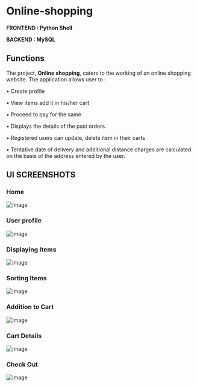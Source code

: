 # Online-shopping

**FRONTEND : Python Shell**

 **BACKEND : MySQL**

## Functions
The project, **Online shopping**, caters to the working of an online shopping website. The application allows user to :

•	Create profile

•	View items add it in his/her cart 

•	Proceed to pay for the same 

•	Displays the details of the past orders. 

•	Registered users can update, delete item in their carts

•	Tentative date of delivery and additional distance charges are calculated on the basis of the address entered by the user. 

## UI SCREENSHOTS

### Home

![image](https://user-images.githubusercontent.com/56342856/113866291-c4732300-97ca-11eb-9d1c-898ff3734c53.png)

### User profile

![image](https://user-images.githubusercontent.com/56342856/113866448-f6848500-97ca-11eb-9047-b4ae86cbc9b0.png)

### Displaying Items

![image](https://user-images.githubusercontent.com/56342856/113866522-0dc37280-97cb-11eb-8eb0-21dab9954af7.png)

### Sorting Items

![image](https://user-images.githubusercontent.com/56342856/113866627-2a5faa80-97cb-11eb-931c-476890d282df.png)

### Addition to Cart

![image](https://user-images.githubusercontent.com/56342856/113866709-4400f200-97cb-11eb-9c65-c468ba235b67.png)

### Cart Details

![image](https://user-images.githubusercontent.com/56342856/113866775-55e29500-97cb-11eb-9b58-81c3677c5f33.png)

### Check Out
![image](https://user-images.githubusercontent.com/56342856/113866816-6266ed80-97cb-11eb-8d77-20261eb2524e.png)
